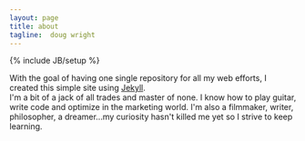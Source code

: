 ```yaml
---
layout: page
title: about
tagline:  doug wright
---
```

{% include JB/setup %}

With the goal of having one single repository for all my web efforts, I created this simple site using [Jekyll](http://jekyll.com).  
I'm a bit of a jack of all trades and master of none. I know how to play guitar, write code and optimize in the marketing world. I'm also a filmmaker, writer, philosopher, a dreamer...my curiosity hasn't killed me yet so I strive to keep learning.